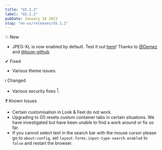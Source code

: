 ```yaml
---
title: "G5.1.2"
label: "G5.1.2"
pubDate: January 18 2023
slug: "en-us/releases/G5.1.2"
---
```


✨ New

* JPEG-XL is now enabled by default. Test it out [here](https://jpegxl.info/test-page/)! Thanks to [@Demez](https://github.com/Demez) and [@louie-github](https://github.com/louie-github)

✔ Fixed

* Various theme issues.

ℹ️ Changed

* Various security fixes <sup>[1](https://www.mozilla.org/en-US/security/advisories/mfsa2023-02/)</sup>.

❓ Known Issues


* Certain customisation in Look & Feel do not work.
* Upgrading to G5 resets custom container tabs in certain situations. We have investigated but have been unable to find a work around or fix so far.
* If you cannot select text in the search bar with the mouse cursor please go to `about:config`, set `layout.forms.input-type-search.enabled` to `false` and restart the browser.
